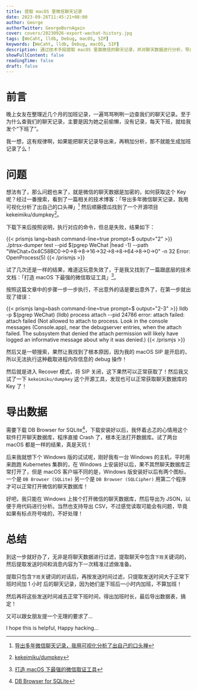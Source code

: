 ```yaml
---
title: 提取 macOS 里微信聊天记录
date: 2023-09-26T11:45:21+08:00
author: George
authorTwitter: GeorgeBornAgain
cover: covers/20230926-export-wechat-history.jpg
tags: [WeCaht, lldb, Debug, macOS, SIP]
keywords: [WeCaht, lldb, Debug, macOS, SIP]
description: 通过技术手段提取 macOS 里面微信的聊天记录，并对聊天数据进行分析，导出所需的结果
showFullContent: false
readingTime: false
draft: false
---
```


# 前言

晚上女友在整理近几个月的加班记录，一遍骂骂咧咧一边查我们的聊天记录。至于为什么查我们的聊天记录，主要是因为她之前偷懒，没有记录，每天下班，就给我发个“下班了”。

我一想，这有规律啊，如果能把聊天记录导出来，再稍加分析，那不就能生成加班记录了么！

# 问题

想法有了，那么问题也来了，就是微信的聊天数据是加密的，如何获取这个 Key 呢？经过一番搜索，看到了一篇相关的技术博客：「导出多年微信聊天记录，我用可视化分析了出自己的口头禅」[^1] 然后顺藤摸瓜找到了一个开源项目 kekeimiku/dumpkey[^2]。

下载下来后按照说明，执行对应的命令，但总是失败，结果如下：

{{< prismjs lang=bash command-line=true prompt=$ output="2" >}}
./ptrsx-dumper test --pid $(pgrep WeChat |head -1) --path "WeChat+0x4C58BC0->0->8->8->16->32->8->8->64->8->0->0" -n 32
Error: OpenProcess(5)
{{< /prismjs >}}

试了几次还是一样的结果，难道这玩意失效了，于是我又找到了一篇跟底层的技术文档：「打造 macOS 下最强的微信取证工具」[^3]。

按照这篇文章中的步骤一步一步执行，不出意外的话是要出意外了，在第一步就出现了错误：

{{< prismjs lang=bash command-line=true prompt=$ output="2-3" >}}
lldb -p $(pgrep WeChat)
(lldb) process attach --pid 24786
error: attach failed: attach failed (Not allowed to attach to process.  Look in the console messages (Console.app), near the debugserver entries, when the attach failed.  The subsystem that denied the attach permission will likely have logged an informative message about why it was denied.)
{{< /prismjs >}}

然后又是一顿搜索，果然让我找到了根本原因，因为我的 macOS SIP 是开启的，所以无法执行这种截取进程内存信息的 debug 操作！

然后就是进入 Recover 模式，将 SIP 关闭，这下果然可以正常获取了！然后我又试了一下 `kekeimiku/dumpkey` 这个开源工具，发现也可以正常获取聊天数据库的 Key 了！

# 导出数据

需要下载 DB Browser for SQLite[^4]，下载安装好以后，我怀着忐忑的心情用这个软件打开聊天数据库，程序直接 Crash 了，根本无法打开数据库。试了两台 macOS 都是一样的结果，真是天坑！

后来我就想下个 Windows 版的试试呢，刚好我有一台 Windows 的主机，平时用来跑跑 Kubernetes 集群的，在 Windows 上安装好以后，果不其然聊天数据库正常打开了，但是 macOS 客户端不同的是，Windows 版安装好以后有两个图标，一个是 `DB Browser (SQLite)` 另一个是 `DB Browser (SQLCipher)` 用第二个程序才可以正常打开微信的聊天数据库！

好吧，我只能在 Windows 上挨个打开微信的聊天数据库，然后导出为 JSON，以便于用代码进行分析。当然也支持导出 CSV，不过感觉读取可能会有问题，毕竟如果有标点符号啥的，不好处理！

# 总结

到这一步就好办了，无非是将聊天数据进行过滤，提取聊天中包含`下班`关键词的，然后提取发送时间和消息内容为下一次精准过滤做准备。

提取只包含`下班`关键词的对话后，再按发送时间过滤，只提取发送时间大于正常下班时间加 1 小时 后的聊天记录，因为她们是下班后一小时内加班，不算加班！

然后再将这些发送时间减去正常下班时间，得出加班时长，最后导出数据表，搞定！

又可以跟女朋友提一个无理的要求了...

I hope this is helpful, Happy hacking...

[^1]: [导出多年微信聊天记录，我用可视化分析了出自己的口头禅](https://sspai.com/post/82577)
[^2]: [kekeimiku/dumpkey](https://github.com/kekeimiku/dumpkey)
[^3]: [打造 macOS 下最强的微信取证工具](https://mp.weixin.qq.com/s?__biz=MzU0NzczMDg4Mg==&mid=2247483863&idx=1&sn=ae6d1069a517e0176822efad9835dbd3&chksm=fb48a57acc3f2c6c412cf96a1dececc42ec8853931386f0988b404c9df92b0d2f3d9ee8f5491&mpshare=1&scene=1&srcid=0818f2cWp0w1sgFkUmhGL4Oe&sharer_sharetime=1692294905463&sharer_shareid=92340da57488f8262c6c5e5b5e83ac2b#rd)
[^4]: [DB Browser for SQLite](https://sqlitebrowser.org/dl/)